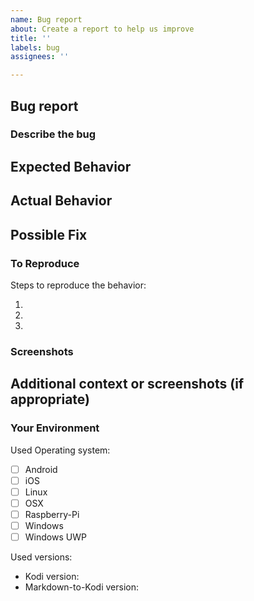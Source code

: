```yaml
---
name: Bug report
about: Create a report to help us improve
title: ''
labels: bug
assignees: ''

---
```


<!--- Please fill out this template to the best of your ability. You can always edit this issue once you have created it. -->

## Bug report
### Describe the bug
<!--- Provide a more detailed introduction to the issue itself, and why you consider it to be a bug -->
<!--- A bug report that is not clear will be closed -->
<!--- Put your text below this line -->

<!--- Put your text above this line -->

## Expected Behavior
<!--- Tell us what should happen -->
<!--- Put your text below this line -->

<!--- Put your text above this line -->

## Actual Behavior
<!--- Tell us what happens instead -->
<!--- Put your text below this line -->

<!--- Put your text above this line -->

## Possible Fix
<!--- Not obligatory, but suggest a fix or reason for the bug -->
<!--- Put your text below this line -->

<!--- Put your text above this line -->

### To Reproduce
Steps to reproduce the behavior:
<!--- Provide a link to a live example, or an unambiguous set of steps to -->
<!--- reproduce this bug. Include code to reproduce, if relevant -->
<!--- Put your text below this line -->
1. 
2.
3.

### Screenshots 
<!--- Put your screenshots below this line -->

<!--- Put your screenshots above this line -->

## Additional context or screenshots (if appropriate)
<!--- How has this bug affected you? What were you trying to accomplish? -->
<!--- Put your text below this line -->

<!--- Put your text above this line -->

### Your Environment
Used Operating system:
<!--- Include as many relevant details about the environment you experienced the bug in -->
<!--- Put your text below this line. Checkboxes can easily be ticked once issue is created -->
 - [ ] Android
 - [ ] iOS
 - [ ] Linux
 - [ ] OSX
 - [ ] Raspberry-Pi
 - [ ] Windows
 - [ ] Windows UWP

Used versions:
- Kodi version:
- Markdown-to-Kodi version:
